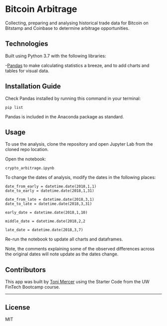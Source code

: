 # Bitcoin Arbitrage

Collecting, preparing and analysing historical trade data for Bitcoin on Bitstamp and Coinbase to determine arbitrage opportunities.


## Technologies

Built using Python 3.7 with the following libraries:

-[Pandas](https://github.com/pandas-dev/pandas) to make calculating statistics a breeze, and to add charts and tables for visual data.

## Installation Guide

Check Pandas installed by running this command in your terminal:

```pip list```

Pandas is included in the Anaconda package as standard.

## Usage

To use the analysis, clone the repository and open Jupyter Lab from the cloned repo location.

Open the notebook:

```crypto_arbitrage.ipynb```

To change the dates of analysis, modify the dates in the following places:

```
date_from_early = datetime.date(2018,1,1)
date_to_early = datetime.date(2018,1,31)

date_from_late = datetime.date(2018,3,1)
date_to_late = datetime.date(2018,3,31)

early_date = datetime.date(2018,1,10)

middle_date = datetime.date(2018,2,2

late_date = datetime.date(2018,3,7)
```

Re-run the notebook to update all charts and dataframes.

Note, the comments explaining some of the observed differences across the original dates will note update as the dates change.

## Contributors

This app was built by [Toni Mercer](https://www.linkedin.com/in/toni-mercer/) using the Starter Code from the UW FinTech Bootcamp course. 

---

## License

MIT





